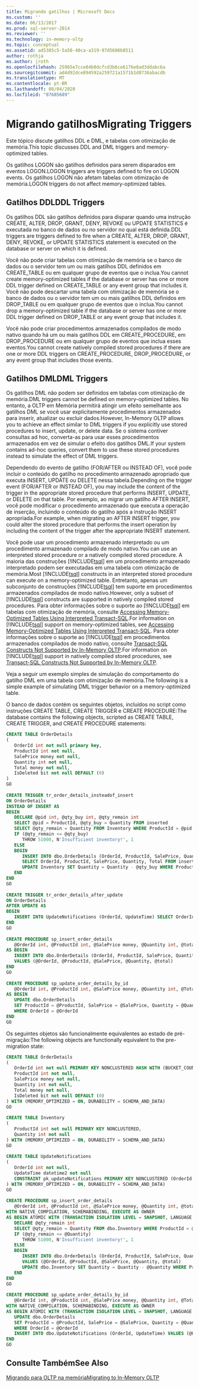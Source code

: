 ```yaml
---
title: Migrando gatilhos | Microsoft Docs
ms.custom: ''
ms.date: 06/13/2017
ms.prod: sql-server-2014
ms.reviewer: ''
ms.technology: in-memory-oltp
ms.topic: conceptual
ms.assetid: ad5385c5-5a50-40ca-a319-97d5606b8511
author: rothja
ms.author: jroth
ms.openlocfilehash: 25965e7cce84b0dcfcd3b6ce6176e8ad3ddabc6a
ms.sourcegitcommit: ad4d92dce894592a259721a1571b1d8736abacdb
ms.translationtype: MT
ms.contentlocale: pt-BR
ms.lasthandoff: 08/04/2020
ms.locfileid: "87685689"
---
```

# <a name="migrating-triggers"></a><span data-ttu-id="9893a-102">Migrando gatilhos</span><span class="sxs-lookup"><span data-stu-id="9893a-102">Migrating Triggers</span></span>
  <span data-ttu-id="9893a-103">Este tópico discute gatilhos DDL e DML, e tabelas com otimização de memória.</span><span class="sxs-lookup"><span data-stu-id="9893a-103">This topic discusses DDL and DML triggers and memory-optimized tables.</span></span>  
  
 <span data-ttu-id="9893a-104">Os gatilhos LOGON são gatilhos definidos para serem disparados em eventos LOGON.</span><span class="sxs-lookup"><span data-stu-id="9893a-104">LOGON triggers are triggers defined to fire on LOGON events.</span></span> <span data-ttu-id="9893a-105">Os gatilhos LOGON não afetam tabelas com otimização de memória.</span><span class="sxs-lookup"><span data-stu-id="9893a-105">LOGON triggers do not affect memory-optimized tables.</span></span>  
  
## <a name="ddl-triggers"></a><span data-ttu-id="9893a-106">Gatilhos DDL</span><span class="sxs-lookup"><span data-stu-id="9893a-106">DDL Triggers</span></span>  
 <span data-ttu-id="9893a-107">Os gatilhos DDL são gatilhos definidos para disparar quando uma instrução CREATE, ALTER, DROP, GRANT, DENY, REVOKE ou UPDATE STATISTICS é executada no banco de dados ou no servidor no qual está definida.</span><span class="sxs-lookup"><span data-stu-id="9893a-107">DDL triggers are triggers defined to fire when a CREATE, ALTER, DROP, GRANT, DENY, REVOKE, or UPDATE STATISTICS statement is executed on the database or server on which it is defined.</span></span>  
  
 <span data-ttu-id="9893a-108">Você não pode criar tabelas com otimização de memória se o banco de dados ou o servidor tem um ou mais gatilhos DDL definidos em CREATE_TABLE ou em qualquer grupo de eventos que o inclua.</span><span class="sxs-lookup"><span data-stu-id="9893a-108">You cannot create memory-optimized tables if the database or server has one or more DDL trigger defined on CREATE_TABLE or any event group that includes it.</span></span> <span data-ttu-id="9893a-109">Você não pode descartar uma tabela com otimização de memória se o banco de dados ou o servidor tem um ou mais gatilhos DDL definidos em DROP_TABLE ou em qualquer grupo de eventos que o inclua.</span><span class="sxs-lookup"><span data-stu-id="9893a-109">You cannot drop a memory-optimized table if the database or server has one or more DDL trigger defined on DROP_TABLE or any event group that includes it.</span></span>  
  
 <span data-ttu-id="9893a-110">Você não pode criar procedimentos armazenados compilados de modo nativo quando há um ou mais gatilhos DDL em CREATE_PROCEDURE, em DROP_PROCEDURE ou em qualquer grupo de eventos que inclua esses eventos.</span><span class="sxs-lookup"><span data-stu-id="9893a-110">You cannot create natively compiled stored procedures if there are one or more DDL triggers on CREATE_PROCEDURE, DROP_PROCEDURE, or any event group that includes those events.</span></span>  
  
## <a name="dml-triggers"></a><span data-ttu-id="9893a-111">Gatilhos DML</span><span class="sxs-lookup"><span data-stu-id="9893a-111">DML Triggers</span></span>  
 <span data-ttu-id="9893a-112">Os gatilhos DML não podem ser definidos em tabelas com otimização de memória.</span><span class="sxs-lookup"><span data-stu-id="9893a-112">DML triggers cannot be defined on memory-optimized tables.</span></span> <span data-ttu-id="9893a-113">No entanto, a OLTP em Memória permitirá atingir um efeito semelhante aos gatilhos DML se você usar explicitamente procedimentos armazenados para inserir, atualizar ou excluir dados.</span><span class="sxs-lookup"><span data-stu-id="9893a-113">However, In-Memory OLTP allows you to achieve an effect similar to DML triggers if you explicitly use stored procedures to insert, update, or delete data.</span></span> <span data-ttu-id="9893a-114">Se o sistema contiver consultas ad hoc, converta-as para usar esses procedimentos armazenados em vez de simular o efeito dos gatilhos DML.</span><span class="sxs-lookup"><span data-stu-id="9893a-114">If your system contains ad-hoc queries, convert them to use these stored procedures instead to simulate the effect of DML triggers.</span></span>  
  
 <span data-ttu-id="9893a-115">Dependendo do evento de gatilho (FOR/AFTER ou INSTEAD OF), você pode incluir o conteúdo do gatilho no procedimento armazenado apropriado que executa INSERT, UPDATE ou DELETE nessa tabela.</span><span class="sxs-lookup"><span data-stu-id="9893a-115">Depending on the trigger event (FOR/AFTER or INSTEAD OF), you may include the content of the trigger in the appropriate stored procedure that performs INSERT, UPDATE, or DELETE on that table.</span></span> <span data-ttu-id="9893a-116">Por exemplo, ao migrar um gatilho AFTER INSERT, você pode modificar o procedimento armazenado que executa a operação de inserção, incluindo o conteúdo do gatilho após a instrução INSERT apropriada.</span><span class="sxs-lookup"><span data-stu-id="9893a-116">For example, when migrating an AFTER INSERT trigger, you could alter the stored procedure that performs the insert operation by including the content of the trigger after the appropriate INSERT statement.</span></span>  
  
 <span data-ttu-id="9893a-117">Você pode usar um procedimento armazenado interpretado ou um procedimento armazenado compilado de modo nativo.</span><span class="sxs-lookup"><span data-stu-id="9893a-117">You can use an interpreted stored procedure or a natively compiled stored procedure.</span></span> <span data-ttu-id="9893a-118">A maioria das construções [!INCLUDE[tsql](../../includes/tsql-md.md)] em um procedimento armazenado interpretado podem ser executadas em uma tabela com otimização de memória.</span><span class="sxs-lookup"><span data-stu-id="9893a-118">Most [!INCLUDE[tsql](../../includes/tsql-md.md)] constructs in an interpreted stored procedure can execute on a memory-optimized table.</span></span> <span data-ttu-id="9893a-119">Entretanto, apenas um subconjunto de construções [!INCLUDE[tsql](../../includes/tsql-md.md)] tem suporte em procedimentos armazenados compilados de modo nativo.</span><span class="sxs-lookup"><span data-stu-id="9893a-119">However, only a subset of [!INCLUDE[tsql](../../includes/tsql-md.md)] constructs are supported in natively compiled stored procedures.</span></span> <span data-ttu-id="9893a-120">Para obter informações sobre o suporte ao [!INCLUDE[tsql](../../includes/tsql-md.md)] em tabelas com otimização de memória, consulte [Accessing Memory-Optimized Tables Using Interpreted Transact-SQL](accessing-memory-optimized-tables-using-interpreted-transact-sql.md).</span><span class="sxs-lookup"><span data-stu-id="9893a-120">For information on [!INCLUDE[tsql](../../includes/tsql-md.md)] support on memory-optimized tables, see [Accessing Memory-Optimized Tables Using Interpreted Transact-SQL](accessing-memory-optimized-tables-using-interpreted-transact-sql.md).</span></span> <span data-ttu-id="9893a-121">Para obter informações sobre o suporte ao [!INCLUDE[tsql](../../includes/tsql-md.md)] em procedimentos armazenados compilados de modo nativo, consulte [Transact-SQL Constructs Not Supported by In-Memory OLTP](transact-sql-constructs-not-supported-by-in-memory-oltp.md).</span><span class="sxs-lookup"><span data-stu-id="9893a-121">For information on [!INCLUDE[tsql](../../includes/tsql-md.md)] support in natively compiled stored procedures, see [Transact-SQL Constructs Not Supported by In-Memory OLTP](transact-sql-constructs-not-supported-by-in-memory-oltp.md).</span></span>  
  
 <span data-ttu-id="9893a-122">Veja a seguir um exemplo simples de simulação do comportamento do gatilho DML em uma tabela com otimização de memória.</span><span class="sxs-lookup"><span data-stu-id="9893a-122">The following is a simple example of simulating DML trigger behavior on a memory-optimized table.</span></span>  
  
 <span data-ttu-id="9893a-123">O banco de dados contém os seguintes objetos, incluídos no script como instruções CREATE TABLE, CREATE TRIGGER e CREATE PROCEDURE:</span><span class="sxs-lookup"><span data-stu-id="9893a-123">The database contains the following objects, scripted as CREATE TABLE, CREATE TRIGGER, and CREATE PROCEDURE statements:</span></span>  
  
```sql  
CREATE TABLE OrderDetails  
(  
   OrderId int not null primary key,  
   ProductId int not null,  
   SalePrice money not null,  
   Quantity int not null,  
   Total money not null,  
   IsDeleted bit not null DEFAULT (0)  
)  
GO  
  
CREATE TRIGGER tr_order_details_insteadof_insert  
ON OrderDetails  
INSTEAD OF INSERT AS  
BEGIN  
   DECLARE @pid int, @qty_buy int, @qty_remain int  
   SELECT @pid = ProductId, @qty_buy = Quantity FROM inserted  
   SELECT @qty_remain = Quantity FROM Inventory WHERE ProductId = @pid  
   IF (@qty_remain <= @qty_buy)  
      THROW 51000, N'Insufficient inventory!', 1  
   ELSE  
   BEGIN  
      INSERT INTO dbo.OrderDetails (OrderId, ProductId, SalePrice, Quantity, Total)   
      SELECT OrderId, ProductId, SalePrice, Quantity, Total FROM inserted  
      UPDATE Inventory SET Quantity = Quantity - @qty_buy WHERE ProductId = @pid  
   END  
END  
GO  
  
CREATE TRIGGER tr_order_details_after_update  
ON OrderDetails  
AFTER UPDATE AS  
BEGIN  
   INSERT INTO UpdateNotifications (OrderId, UpdateTime) SELECT OrderId, GETDATE() FROM inserted     
END  
GO  
  
CREATE PROCEDURE sp_insert_order_details   
   @OrderId int, @ProductId int, @SalePrice money, @Quantity int, @total money  
AS BEGIN  
   INSERT INTO dbo.OrderDetails (OrderId, ProductId, SalePrice, Quantity, Total)  
   VALUES (@OrderId, @ProductId, @SalePrice, @Quantity, @total)  
END  
GO  
  
CREATE PROCEDURE sp_update_order_details_by_id  
   @OrderId int, @ProductId int, @SalePrice money, @Quantity int, @Total money  
AS BEGIN  
   UPDATE dbo.OrderDetails   
   SET ProductId = @ProductId, SalePrice = @SalePrice, Quantity = @Quantity, Total = @total  
   WHERE OrderId = @OrderId  
END  
GO  
```  
  
 <span data-ttu-id="9893a-124">Os seguintes objetos são funcionalmente equivalentes ao estado de pré-migração:</span><span class="sxs-lookup"><span data-stu-id="9893a-124">The following objects are functionally equivalent to the pre-migration state:</span></span>  
  
```sql  
CREATE TABLE OrderDetails  
(  
   OrderId int not null PRIMARY KEY NONCLUSTERED HASH WITH (BUCKET_COUNT = 1048576),  
   ProductId int not null,  
   SalePrice money not null,  
   Quantity int not null,  
   Total money not null,  
   IsDeleted bit not null DEFAULT (0)  
) WITH (MEMORY_OPTIMIZED = ON, DURABILITY = SCHEMA_AND_DATA)  
GO  
  
CREATE TABLE Inventory  
(  
   ProductId int not null PRIMARY KEY NONCLUSTERED,  
   Quantity int not null  
) WITH (MEMORY_OPTIMIZED = ON, DURABILITY = SCHEMA_AND_DATA)  
GO  
  
CREATE TABLE UpdateNotifications  
(  
   OrderId int not null,  
   UpdateTime datetime2 not null  
   CONSTRAINT pk_updateNotifications PRIMARY KEY NONCLUSTERED (OrderId, UpdateTime)  
) WITH (MEMORY_OPTIMIZED = ON, DURABILITY = SCHEMA_AND_DATA)  
GO  
  
CREATE PROCEDURE sp_insert_order_details   
   @OrderId int, @ProductId int, @SalePrice money, @Quantity int, @total money  
WITH NATIVE_COMPILATION, SCHEMABINDING, EXECUTE AS OWNER  
AS BEGIN ATOMIC WITH (TRANSACTION ISOLATION LEVEL = SNAPSHOT, LANGUAGE = N'English')  
   DECLARE @qty_remain int  
   SELECT @qty_remain = Quantity FROM dbo.Inventory WHERE ProductId = @ProductId  
   IF (@qty_remain <= @Quantity)  
      THROW 51000, N'Insufficient inventory!', 1  
   ELSE  
   BEGIN  
      INSERT INTO dbo.OrderDetails (OrderId, ProductId, SalePrice, Quantity, Total)   
      VALUES (@OrderId, @ProductId, @SalePrice, @Quantity, @total)  
      UPDATE dbo.Inventory SET Quantity = Quantity - @Quantity WHERE ProductId = @ProductId  
   END  
END  
GO  
  
CREATE PROCEDURE sp_update_order_details_by_id  
   @OrderId int, @ProductId int, @SalePrice money, @Quantity int, @Total money  
WITH NATIVE_COMPILATION, SCHEMABINDING, EXECUTE AS OWNER  
AS BEGIN ATOMIC WITH (TRANSACTION ISOLATION LEVEL = SNAPSHOT, LANGUAGE = N'English')  
   UPDATE dbo.OrderDetails   
   SET ProductId = @ProductId, SalePrice = @SalePrice, Quantity = @Quantity, Total = @total  
   WHERE OrderId = @OrderId  
   INSERT INTO dbo.UpdateNotifications (OrderId, UpdateTime) VALUES (@OrderId, GETDATE())  
END  
GO  
```  
  
## <a name="see-also"></a><span data-ttu-id="9893a-125">Consulte Também</span><span class="sxs-lookup"><span data-stu-id="9893a-125">See Also</span></span>  
 [<span data-ttu-id="9893a-126">Migrando para OLTP na memória</span><span class="sxs-lookup"><span data-stu-id="9893a-126">Migrating to In-Memory OLTP</span></span>](migrating-to-in-memory-oltp.md)  
  
  
